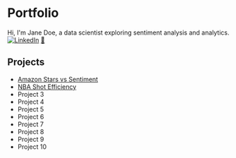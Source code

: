 <link rel="stylesheet" href="css/style.css">

# Portfolio

Hi, I'm Jane Doe, a data scientist exploring sentiment analysis and analytics. [![LinkedIn](https://img.shields.io/badge/LinkedIn-blue?logo=linkedin)](https://www.linkedin.com/in/yourprofile) <a href="mailto:you@example.com">📧</a>

## Projects
- [Amazon Stars vs Sentiment](../projects/amazon-stars-vs-sentiment/README.md)
- [NBA Shot Efficiency](../projects/nba-shot-efficiency/README.md)
- Project 3
- Project 4
- Project 5
- Project 6
- Project 7
- Project 8
- Project 9
- Project 10
